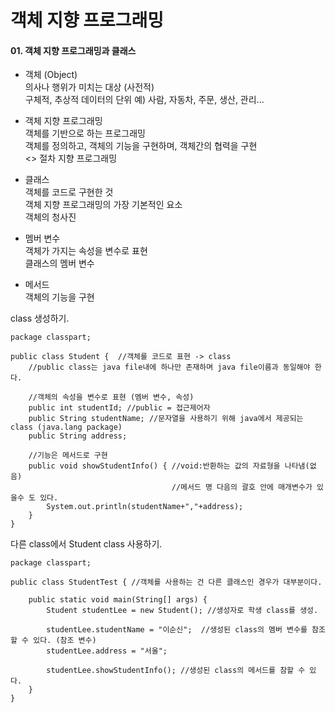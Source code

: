 # 객체 지향 프로그래밍

#### 01. 객체 지향 프로그래밍과 클래스

* 객체 (Object)   
의사나 행위가 미치는 대상 (사전적)    
구체적, 추상적 데이터의 단위
예) 사람, 자동차, 주문, 생산, 관리...   

* 객체 지향 프로그래밍   
객체를 기반으로 하는 프로그래밍   
객체를 정의하고, 객체의 기능을 구현하며, 객체간의 협력을 구현     
<> 절차 지향 프로그래밍      

* 클래스   
객체를 코드로 구현한 것   
객체 지향 프로그래밍의 가장 기본적인 요소     
객체의 청사진     

* 멤버 변수     
객체가 가지는 속성을 변수로 표현  
클래스의 멤버 변수

* 메서드   
객체의 기능을 구현  

class 생성하기.
```
package classpart;

public class Student {  //객체를 코드로 표현 -> class
    //public class는 java file내에 하나만 존재하며 java file이름과 동일해야 한다.

    //객체의 속성을 변수로 표현 (멤버 변수, 속성)
    public int studentId; //public = 접근제어자
    public String studentName; //문자열을 사용하기 위해 java에서 제공되는 class (java.lang package)
    public String address;

    //기능은 메서드로 구현
    public void showStudentInfo() { //void:반환하는 값의 자료형을 나타냄(없음)
                                    //메서드 명 다음의 괄호 안에 매개변수가 있을수 도 있다.
        System.out.println(studentName+","+address);
    }
}

```

다른 class에서 Student class 사용하기.
```
package classpart;

public class StudentTest { //객체를 사용하는 건 다른 클래스인 경우가 대부분이다.

    public static void main(String[] args) {
        Student studentLee = new Student(); //생성자로 학생 class를 생성. 

        studentLee.studentName = "이순신";  //생성된 class의 멤버 변수를 참조할 수 있다. (참조 변수)
        studentLee.address = "서울";

        studentLee.showStudentInfo(); //생성된 class의 메서드를 참할 수 있다.
    }
}

```
    
    